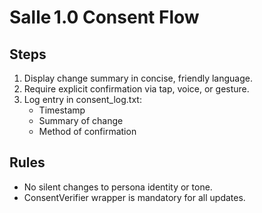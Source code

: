 # Salle 1.0 Consent Flow

## Steps

1. Display change summary in concise, friendly language.
2. Require explicit confirmation via tap, voice, or gesture.
3. Log entry in consent_log.txt:
   - Timestamp
   - Summary of change
   - Method of confirmation

## Rules

- No silent changes to persona identity or tone.
- ConsentVerifier wrapper is mandatory for all updates.
